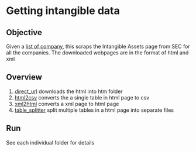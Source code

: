 # Getting intangible data
## Objective
Given a [list of company](https://github.com/kz4/Accounting/blob/master/direct_url/tenk2008after.csv), this scraps the Intangible Assets page from SEC for all the companies. The downloaded webpages are in the format of html and xml
## Overview
1. [direct_url](https://github.com/kz4/Accounting/tree/master/direct_url) downloads the html into htm folder
2. [html2csv](https://github.com/kz4/Accounting/tree/master/html2csv) converts the a single table in html page to csv
3. [xml2html](https://github.com/kz4/Accounting/tree/master/xml2html) converts a xml page to html page
4. [table_splitter](https://github.com/kz4/Accounting/tree/master/table_splitter) split multiple tables in a html page into separate files
## Run
See each individual folder for details
